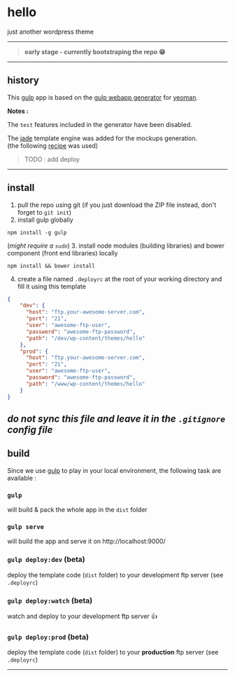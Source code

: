 # hello

just another wordpress theme

--------

> **early stage - currently bootstraping the repo :grin:**

--------

## history

This [gulp](http://gulpjs.com/) app is based on the [gulp webapp generator](https://github.com/yeoman/generator-gulp-webapp) for [yeoman](http://yeoman.io/).

**Notes :**  

The `test` features included in the generator have been disabled.

The [jade](http://jade-lang.com/) template engine was added for the mockups generation.  
(the following [recipe](https://github.com/yeoman/generator-gulp-webapp/blob/master/docs/recipes/jade.md) was used)

> TODO : add deploy

-------

## install

1. pull the repo using git (if you just download the ZIP file instead, don't forget to `git init`)
2. install gulp globally
```
npm install -g gulp
```
(_might require a `sudo`_)
3. install node modules (building libraries) and bower component (front end libraries) locally
```
npm install && bower install
```
4. create a file named `.deployrc` at the root of your working directory and fill it using this template
```json
{
    "dev": {
      "host": "ftp.your-awesome-server.com",
      "port": "21",
      "user": "awesome-ftp-user",
      "password": "awesome-ftp-password",
      "path": "/dev/wp-content/themes/hello"
    },
    "prod": {
      "host": "ftp.your-awesome-server.com",
      "port": "21",
      "user": "awesome-ftp-user",
      "password": "awesome-ftp-password",
      "path": "/www/wp-content/themes/hello"
    }
}
```
**_do not sync this file and leave it in the `.gitignore` config file_**
-------

## build

Since we use [gulp](http://gulpjs.com/) to play in your local environment, the following task are available :

### `gulp`
will build & pack the whole app in the `dist` folder

### `gulp serve`
will build the app and serve it on http://localhost:9000/

### `gulp deploy:dev` (beta)
deploy the template code (`dist` folder) to your development ftp server (see `.deployrc`)

### `gulp deploy:watch` (beta)
watch and deploy to your development ftp server :thumbsup:

### `gulp deploy:prod` (beta)
deploy the template code (`dist` folder) to your **production** ftp server (see `.deployrc`)

-------

